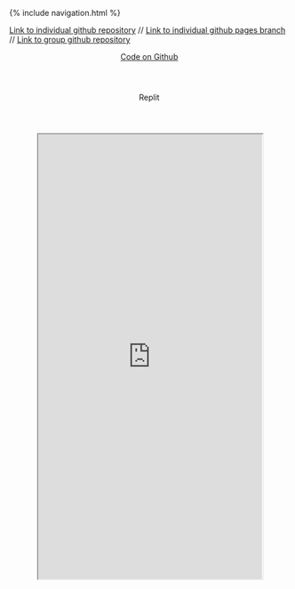 {% include navigation.html %}

[Link to individual github repository](https://github.com/jeankim05/jeanapcsptri3) // 
[Link to individual github pages branch](https://github.com/jeankim05/jeanapcsptri3/tree/gh-pages) // 
[Link to group github repository](https://github.com/jeankim05/tri3teambigmac)


<div class="container py-4">
    <header class="pb-3 mb-4 border-bottom border-primary text-dark">
        <span class="fs-4"><a href="https://github.com/jeankim05/jeanapcsptri3/tree/gh-pages">Code on Github</a></span>
    </header>
    <header class="pb-3 mb-4 border-bottom border-primary text-dark">
        <span class="fs-4">Replit</span>
    </header>
    <div class="row justify-content-center" style="margin: 10%;">
        <iframe height="800px" width="100%" src="https://replit.com/@JeanKim4/jeanapcsptri3?lite=true"></iframe>
    </div>
</div>
